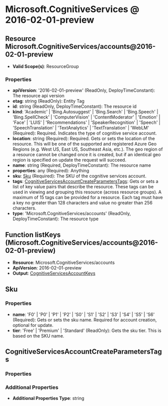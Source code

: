 # Microsoft.CognitiveServices @ 2016-02-01-preview

## Resource Microsoft.CognitiveServices/accounts@2016-02-01-preview
* **Valid Scope(s)**: ResourceGroup
### Properties
* **apiVersion**: '2016-02-01-preview' (ReadOnly, DeployTimeConstant): The resource api version
* **etag**: string (ReadOnly): Entity Tag
* **id**: string (ReadOnly, DeployTimeConstant): The resource id
* **kind**: 'Academic' | 'Bing.Autosuggest' | 'Bing.Search' | 'Bing.Speech' | 'Bing.SpellCheck' | 'ComputerVision' | 'ContentModerator' | 'Emotion' | 'Face' | 'LUIS' | 'Recommendations' | 'SpeakerRecognition' | 'Speech' | 'SpeechTranslation' | 'TextAnalytics' | 'TextTranslation' | 'WebLM' (Required): Required. Indicates the type of cognitive service account.
* **location**: string (Required): Required. Gets or sets the location of the resource. This will be one of the supported and registered Azure Geo Regions (e.g. West US, East US, Southeast Asia, etc.). The geo region of a resource cannot be changed once it is created, but if an identical geo region is specified on update the request will succeed.
* **name**: string (Required, DeployTimeConstant): The resource name
* **properties**: any (Required): Anything
* **sku**: [Sku](#sku) (Required): The SKU of the cognitive services account.
* **tags**: [CognitiveServicesAccountCreateParametersTags](#cognitiveservicesaccountcreateparameterstags): Gets or sets a list of key value pairs that describe the resource. These tags can be used in viewing and grouping this resource (across resource groups). A maximum of 15 tags can be provided for a resource. Each tag must have a key no greater than 128 characters and value no greater than 256 characters.
* **type**: 'Microsoft.CognitiveServices/accounts' (ReadOnly, DeployTimeConstant): The resource type

## Function listKeys (Microsoft.CognitiveServices/accounts@2016-02-01-preview)
* **Resource**: Microsoft.CognitiveServices/accounts
* **ApiVersion**: 2016-02-01-preview
* **Output**: [CognitiveServicesAccountKeys](#cognitiveservicesaccountkeys)

## Sku
### Properties
* **name**: 'F0' | 'P0' | 'P1' | 'P2' | 'S0' | 'S1' | 'S2' | 'S3' | 'S4' | 'S5' | 'S6' (Required): Gets or sets the sku name. Required for account creation, optional for update.
* **tier**: 'Free' | 'Premium' | 'Standard' (ReadOnly): Gets the sku tier. This is based on the SKU name.

## CognitiveServicesAccountCreateParametersTags
### Properties
### Additional Properties
* **Additional Properties Type**: string

